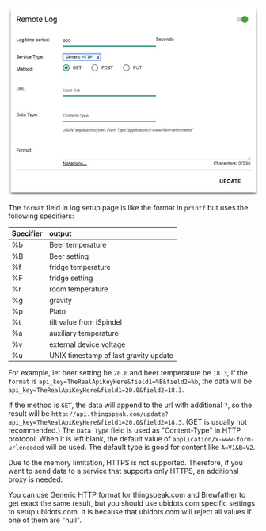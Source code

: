 ![Generic HTTP](image/remote.log.generichttp.jpg?raw=true)

The `format` field in log setup page is like the format in `printf` but uses the following specifiers:

| Specifier   | output  |
| -------------- |:-------------|
| %b         | Beer temperature   |
| %B         | Beer setting   |
| %f         | fridge temperature   |
| %F         | fridge setting   |
| %r         | room temperature   |
| %g         | gravity   |
| %p         | Plato   |
| %t         | tilt value from iSpindel   |
| %a         | auxiliary temperature   |
| %v         | external device voltage   |
| %u         | UNIX timestamp of last gravity update   |

For example, let beer setting be `20.0` and beer temperature be `18.3`, if the `format` is `api_key=TheRealApiKeyHere&field1=%B&field2=%b`,
the data will be `api_key=TheRealApiKeyHere&field1=20.0&field2=18.3`.

If the method is `GET`, the data will append to the url with additional `?`, so the result will be
`http://api.thingspeak.com/update?api_key=TheRealApiKeyHere&field1=20.0&field2=18.3`.
(GET is usually not recommended.)
The `Data Type` field is used as "Content-Type" in HTTP protocol. When it is left blank, the default value of `application/x-www-form-urlencoded` will be used. The default type is good for content like `A=V1&B=V2`.

Due to the memory limitation, HTTPS is not supported. Therefore, if you want to send data to a service that supports only HTTPS, an additional proxy is needed.

You can use Generic HTTP format for thingspeak.com and Brewfather to get exact the same result, but you should use ubidots.com specific settings to setup ubidots.com. It is because that ubidots.com will reject all values if one of them are "null".